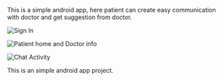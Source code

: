 

This is a simple android app, here patient can create easy communication with doctor and get suggestion from doctor.

![Sign In](https://firebasestorage.googleapis.com/v0/b/mydoctorfinal.appspot.com/o/screenshot%2Fmy_doc_git_one.jpg?alt=media&token=59d923db-7be7-4961-9bd5-3124f74200ad)

![Patient home and Doctor info](https://firebasestorage.googleapis.com/v0/b/mydoctorfinal.appspot.com/o/screenshot%2Fmy_doc_git_two.jpg?alt=media&token=682da56c-79c8-456c-bf8e-4fe597b95362)

![Chat Activity](https://firebasestorage.googleapis.com/v0/b/mydoctorfinal.appspot.com/o/screenshot%2Fmy_doc_git_three.jpg?alt=media&token=658dc442-9c9c-4f40-abae-32de64c718af)


This is an simple android app project.
